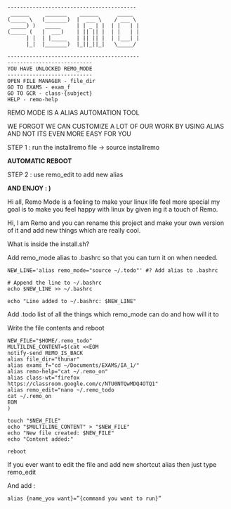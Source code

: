 <!-- Output copied to clipboard! -->

<!-----

You have some errors, warnings, or alerts. If you are using reckless mode, turn it off to see inline alerts.
* ERRORs: 0
* WARNINGs: 0
* ALERTS: 1

Conversion time: 0.379 seconds.


Using this Markdown file:

1. Paste this output into your source file.
2. See the notes and action items below regarding this conversion run.
3. Check the rendered output (headings, lists, code blocks, tables) for proper
   formatting and use a linkchecker before you publish this page.

Conversion notes:

* Docs to Markdown version 1.0β34
* Fri Aug 25 2023 22:21:43 GMT-0700 (PDT)
* Source doc: Untitled document
* This document has images: check for >>>>>  gd2md-html alert:  inline image link in generated source and store images to your server. NOTE: Images in exported zip file from Google Docs may not appear in  the same order as they do in your doc. Please check the images!

----->
```
-----------------------------------------
 ______     _______    ______      _____
(_____ \   (_______)  |  ___ \    / ___ \
 _____) )   _____     | | _ | |  | |   | |
(_____ (   |  ___)    | || || |  | |   | |
      | |  | |_____   | || || |  | |___| |
      |_|  |_______)  |_||_||_|   \_____/
                                          
------------------------------------------
---------------------------
YOU HAVE UNLOCKED REMO_MODE
---------------------------
OPEN FILE MANAGER - file_dir
GO TO EXAMS - exam_f
GO TO GCR - class-{subject}
HELP - remo-help
```

REMO MODE IS A ALIAS AUTOMATION TOOL

WE FORGOT WE CAN CUSTOMIZE A LOT OF OUR WORK BY USING ALIAS AND NOT ITS EVEN MORE EASY FOR YOU

STEP 1 : run the installremo file → source installremo

**AUTOMATIC REBOOT**

STEP 2 : use remo_edit to add new alias

**AND ENJOY : )**

Hi all, Remo Mode is a feeling to make your linux life feel more special my goal is to make you feel happy with linux by given	ing it a touch of Remo.

Hi, I am Remo and you can rename this project and make your own version of it and add new things which are really cool.


What is inside the install.sh?

Add remo_mode alias to .bashrc so that you can turn it on when needed.


```
NEW_LINE='alias remo_mode="source ~/.todo"' #? Add alias to .bashrc

# Append the line to ~/.bashrc
echo $NEW_LINE >> ~/.bashrc

echo "Line added to ~/.bashrc: $NEW_LINE"
```


Add .todo list of all the things which remo_mode can do and how will it to 

Write the file contents and reboot 


```
NEW_FILE="$HOME/.remo_todo"
MULTILINE_CONTENT=$(cat <<EOM                                                                        
notify-send REMO_IS_BACK
alias file_dir="thunar"
alias exams_f="cd ~/Documents/EXAMS/IA_1/"
alias remo-help="cat ~/.remo_on"
alias class-wt="firefox https://classroom.google.com/c/NTU0NTQwMDQ4OTQ1"
alias remo_edit="nano ~/.remo_todo
cat ~/.remo_on
EOM
)

touch "$NEW_FILE"
echo "$MULTILINE_CONTENT" > "$NEW_FILE"
echo "New file created: $NEW_FILE"
echo "Content added:"

reboot
```


If you ever want to edit the file and add new shortcut alias then just type remo_edit

And add :
```
alias {name_you want}=”{command you want to run}”
```
